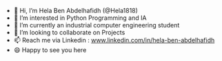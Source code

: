 - 👋 Hi, I’m Hela Ben Abdelhafidh (@Hela1818)
- 👀 I’m interested in Python Programming and IA
- 🌱 I’m currently an industrial computer engineering student
- 💞️ I’m looking to collaborate on Projects
- 📫 Reach me via Linkedin : www.linkedin.com/in/hela-ben-abdelhafidh
- 😄 Happy to see you here


<!---
Hela1818/Hela1818 is a ✨ special ✨ repository because its `README.md` (this file) appears on your GitHub profile.
You can click the Preview link to take a look at your changes.
--->
